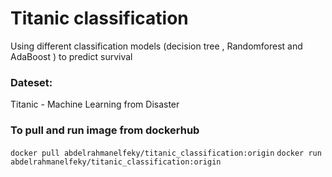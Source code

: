 ﻿# Titanic classification
 Using different classification models (decision tree , Randomforest and AdaBoost ) to predict survival
### Dateset:
  Titanic - Machine Learning from Disaster

### To pull and run image from dockerhub 
`docker pull abdelrahmanelfeky/titanic_classification:origin`
`docker run abdelrahmanelfeky/titanic_classification:origin `
